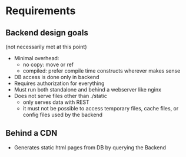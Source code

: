 # Requirements
## Backend design goals
(not necessarily met at this point)

* Minimal overhead:
    * no copy: move or ref
    * compiled: prefer compile time constructs wherever makes sense
* DB access is done only in backend
* Requires authorization for everything
* Must run both standalone and behind a webserver like nginx
* Does not serve files other than ./static
    * only serves data with REST
    * it must not be possible to access temporary files, cache files, or config files used by the backend
    

## Behind a CDN
* Generates static html pages from DB by querying the Backend
